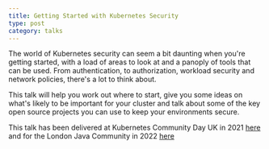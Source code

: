 ```yaml
---
title: Getting Started with Kubernetes Security
type: post
category: talks
---
```


The world of Kubernetes security can seem a bit daunting when you're getting started, with a load of areas to look at and a panoply of tools that can be used. From authentication, to authorization, workload security and network policies, there's a lot to think about.

This talk will help you work out where to start, give you some ideas on what's likely to be important for your cluster and talk about some of the key open source projects you can use to keep your environments secure.

This talk has been delivered at Kubernetes Community Day UK in 2021 [here](https://youtu.be/W2q91qvr4gc) and for the London Java Community in 2022 [here](https://youtu.be/SbqeSw_teWU)
